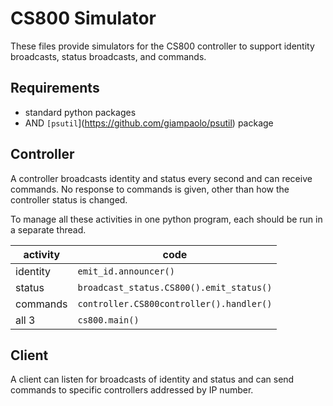 # CS800 Simulator

These files provide simulators for the CS800 controller
to support identity broadcasts, status broadcasts, and
commands.

## Requirements

* standard python packages
* AND `[psutil`](https://github.com/giampaolo/psutil) package

## Controller

A controller broadcasts identity and status every second
and can receive commands.  No response to commands is given,
other than how the controller status is changed.

To manage all these activities in one python program,
each should be run in a separate thread.

activity | code
---- | ----
identity | `emit_id.announcer()`
status | `broadcast_status.CS800().emit_status()`
commands | `controller.CS800controller().handler()`
all 3 | `cs800.main()`

## Client

A client can listen for broadcasts of identity and status and
can send commands to specific controllers addressed by IP number.

